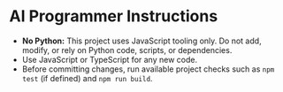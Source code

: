 # AI Programmer Instructions

- **No Python:** This project uses JavaScript tooling only. Do not add, modify, or rely on Python code, scripts, or dependencies.
- Use JavaScript or TypeScript for any new code.
- Before committing changes, run available project checks such as `npm test` (if defined) and `npm run build`.
